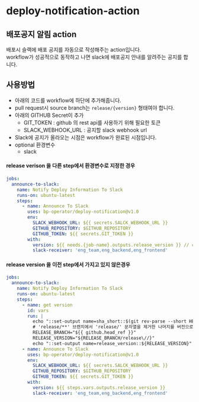 # deploy-notification-action

## 배포공지 알림 action
배포시 슬랙에 배포 공지를 자동으로 작성해주는 action입니다. \
workflow가 성공적으로 동작하고 나면 slack에 배포공지 안내를 알려주는 공지를 합니다.

## 사용방법
- 아래의 코드를 workflow에 하단에 추가해줍니다.
- pull request시 source branch는 `release/{version}` 형태여야 합니다.
- 아래의 GITHUB Secret이 추가
  - GIT_TOKEN : github 의 rest api를 사용하기 위해 필요한 토큰
  - SLACK_WEBHOOK_URL : 공지할 slack webhook url
- Slack에 공지가 올라오는 시점은 workflow가 완료된 시점입니다.
- optional 환경변수
  - slack

#### release verison 을 다른 step에서 환경변수로 지정한 경우
```yaml
jobs:
  announce-to-slack:
    name: Notify Deploy Information To Slack
    runs-on: ubuntu-latest
    steps:
      - name: Announce To Slack
        uses: bp-operator/deploy-notification@v1.0
        env:
          SLACK_WEBHOOK_URL: ${{ secrets.SALCK_WEBHOOK_URL }}
          GITHUB_REPOSITORY: $GITHUB_REPOSITORY
          GITHUB_TOKEN: ${{ secrets.GIT_TOKEN }}
        with:
          version: ${{ needs.{job-name}.outputs.release_version }} // change job-name
          slack-receiver: 'eng_team,eng_backend,eng_frontend'
```
#### release version 을 이전 step에서 가지고 있지 않은경우
```yaml
jobs:
  announce-to-slack:
    name: Notify Deploy Information To Slack
    runs-on: ubuntu-latest
    steps:
      - name: get version
        id: vars
        run: |
          echo "::set-output name=sha_short::$(git rev-parse --short HEAD)"
          # 'release/**' 브랜치에서 'release/' 문자열을 제거한 나머지를 버전으로 사용
          RELEASE_BRANCH="${{ github.head_ref }}"
          RELEASE_VERSION="${RELEASE_BRANCH/release\//}"
          echo "::set-output name=release_version::${RELEASE_VERSION}"
      - name: Announce To Slack
        uses: bp-operator/deploy-notification@v1.0
        env:
          SLACK_WEBHOOK_URL: ${{ secrets.SALCK_WEBHOOK_URL }}
          GITHUB_REPOSITORY: $GITHUB_REPOSITORY
          GITHUB_TOKEN: ${{ secrets.GIT_TOKEN }}
        with:
          version: ${{ steps.vars.outputs.release_version }}
          slack-receiver: 'eng_team,eng_backend,eng_frontend'
```
